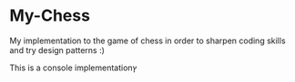 # My-Chess
My implementation to the game of chess in order to sharpen coding skills and try design patterns :)

This is a console implementationץ
